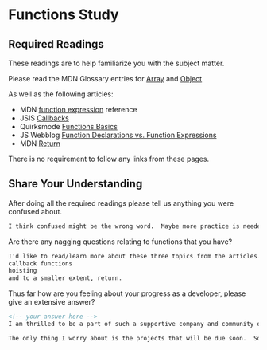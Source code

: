 # Functions Study

## Required Readings

These readings are to help familiarize you with the subject matter.

Please read the MDN Glossary entries for [Array](https://developer.mozilla.org/en-US/docs/Glossary/array) and [Object](https://developer.mozilla.org/en-US/docs/Glossary/Object)

As well as the following articles:

-   MDN [function expression](https://developer.mozilla.org/en-US/docs/Web/JavaScript/Reference/Operators/function) reference
-   JSIS [Callbacks](http://javascriptissexy.com/understand-javascript-callback-functions-and-use-them/)
-   Quirksmode [Functions Basics](http://www.quirksmode.org/js/function.html)
-   JS Webblog [Function Declarations vs. Function Expressions](https://javascriptweblog.wordpress.com/2010/07/06/function-declarations-vs-function-expressions/)
-   MDN [Return](https://developer.mozilla.org/en-US/docs/Web/JavaScript/Reference/Statements/return)

There is no requirement to follow any links from these pages.

## Share Your Understanding

After doing all the required readings please tell us anything you were confused about.

```md
I think confused might be the wrong word.  Maybe more practice is needed because I am unfamiliar with JS, but I'll get it soon.  
```

Are there any nagging questions relating to functions that you have?

```md
I'd like to read/learn more about these three topics from the articles.
callback functions
hoisting
and to a smaller extent, return.
```

Thus far how are you feeling about your progress as a developer, please give
an extensive answer?

```md
<!-- your answer here -->
I am thrilled to be a part of such a supportive company and community of people.  My co-developers are awesome and I love making small and consistent achievements with them.  On my own, I would never spend 60 hours a week coding and I love being pushed and to be held accountable.  About a third of my peers seem to be more experienced than me and it's wonderful that they're available to question.  Some of the people that seem to be less experienced have been great about asking me for advice and making me feel useful to them.  I am very confident that if I stick with the program I'll be employable.

The only thing I worry about is the projects that will be due soon.  Sometimes I feel like things that should take one week will take me two weeks because I spend way too much time googling a small problem for 3 hours when it should take 10 minutes or less.

```

